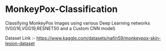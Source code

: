 # MonkeyPox-Classification
Classifying MonkeyPox Images using various Deep Learning networks (VGG16,VGG19,RESNET50 and a Custom CNN model)


Dataset Link :- https://www.kaggle.com/datasets/nafin59/monkeypox-skin-lesion-dataset
